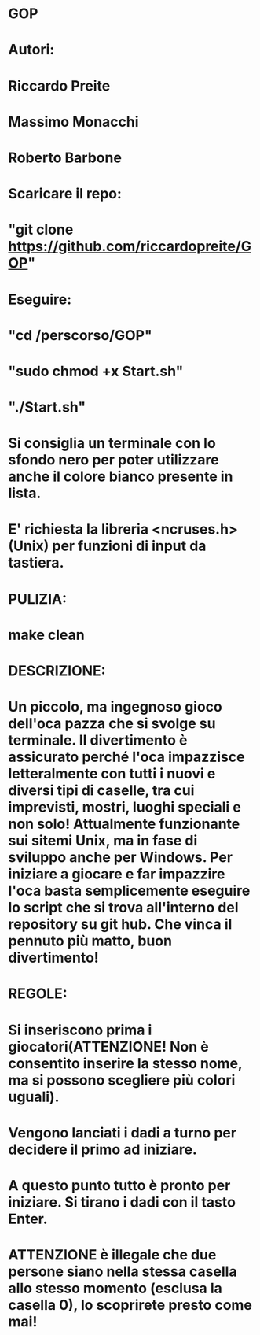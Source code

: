 # GOP
# Autori:
# Riccardo Preite
# Massimo Monacchi
# Roberto Barbone

# Scaricare il repo:
# "git clone https://github.com/riccardopreite/GOP"
# Eseguire:
# "cd /perscorso/GOP"
# "sudo chmod +x Start.sh"
# "./Start.sh"
# Si consiglia un terminale con lo sfondo nero per poter utilizzare anche il colore bianco presente in lista.
# E' richiesta la libreria <ncruses.h> (Unix) per funzioni di input da tastiera.

# PULIZIA:
#   make clean

# DESCRIZIONE:

# Un piccolo, ma ingegnoso gioco dell'oca pazza che si svolge su terminale. Il divertimento è assicurato perché l'oca impazzisce letteralmente con tutti i nuovi e diversi tipi di caselle, tra cui imprevisti, mostri, luoghi speciali e non solo! Attualmente funzionante sui sitemi Unix, ma in fase di sviluppo anche per Windows. Per iniziare a giocare e far impazzire l'oca basta semplicemente eseguire lo script che si trova all'interno del repository su git hub. Che vinca il pennuto più matto, buon divertimento!


# REGOLE:

# Si inseriscono prima i giocatori(ATTENZIONE! Non è consentito inserire la stesso nome, ma si possono scegliere più colori uguali).

# Vengono lanciati i dadi a turno per decidere il primo ad iniziare.

# A questo punto tutto è pronto per iniziare. Si tirano i dadi con il tasto Enter.

# ATTENZIONE è illegale che due persone siano nella stessa casella allo stesso momento (esclusa la casella 0), lo scoprirete presto come mai!
